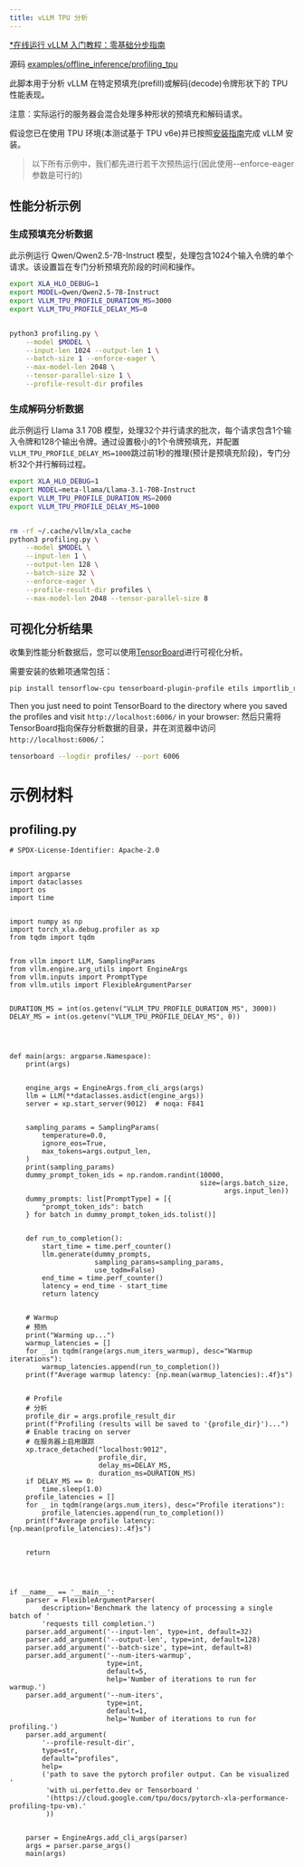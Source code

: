 ```yaml
---
title: vLLM TPU 分析
---
```


[\*在线运行 vLLM 入门教程：零基础分步指南](https://openbayes.com/console/public/tutorials/rXxb5fZFr29?utm_source=vLLM-CNdoc&utm_medium=vLLM-CNdoc-V1&utm_campaign=vLLM-CNdoc-V1-25ap)

源码 [examples/offline_inference/profiling_tpu](https://github.com/vllm-project/vllm/blob/main/examples/offline_inference/profiling_tpu)

此脚本用于分析 vLLM 在特定预填充(prefill)或解码(decode)令牌形状下的 TPU 性能表现。

注意：实际运行的服务器会混合处理多种形状的预填充和解码请求。

假设您已在使用 TPU 环境(本测试基于 TPU v6e)并已按照[安装指南](https://docs.vllm.ai/en/latest/getting_started/installation/ai_accelerator/index.html)完成 vLLM 安装。

> 以下所有示例中，我们都先进行若干次预热运行(因此使用--enforce-eager参数是可行的)

## 性能分析示例

### 生成预填充分析数据

此示例运行 Qwen/Qwen2.5-7B-Instruct 模型，处理包含1024个输入令牌的单个请求。该设置旨在专门分析预填充阶段的时间和操作。

```bash
export XLA_HLO_DEBUG=1
export MODEL=Qwen/Qwen2.5-7B-Instruct
export VLLM_TPU_PROFILE_DURATION_MS=3000
export VLLM_TPU_PROFILE_DELAY_MS=0


python3 profiling.py \
    --model $MODEL \
    --input-len 1024 --output-len 1 \
    --batch-size 1 --enforce-eager \
    --max-model-len 2048 \
    --tensor-parallel-size 1 \
    --profile-result-dir profiles
```

### 生成解码分析数据

此示例运行 Llama 3.1 70B 模型，处理32个并行请求的批次，每个请求包含1个输入令牌和128个输出令牌。通过设置极小的1个令牌预填充，并配置`VLLM_TPU_PROFILE_DELAY_MS=1000`跳过前1秒的推理(预计是预填充阶段)，专门分析32个并行解码过程。

```bash
export XLA_HLO_DEBUG=1
export MODEL=meta-llama/Llama-3.1-70B-Instruct
export VLLM_TPU_PROFILE_DURATION_MS=2000
export VLLM_TPU_PROFILE_DELAY_MS=1000


rm -rf ~/.cache/vllm/xla_cache
python3 profiling.py \
    --model $MODEL \
    --input-len 1 \
    --output-len 128 \
    --batch-size 32 \
    --enforce-eager \
    --profile-result-dir profiles \
    --max-model-len 2048 --tensor-parallel-size 8
```

## 可视化分析结果

收集到性能分析数据后，您可以使用[TensorBoard](https://cloud.google.com/tpu/docs/pytorch-xla-performance-profiling-tpu-vm)进行可视化分析。

需要安装的依赖项通常包括：

```bash
pip install tensorflow-cpu tensorboard-plugin-profile etils importlib_resources
```

Then you just need to point TensorBoard to the directory where you saved the profiles and visit `http://localhost:6006/` in your browser:
然后只需将TensorBoard指向保存分析数据的目录，并在浏览器中访问`http://localhost:6006/`：

```bash
tensorboard --logdir profiles/ --port 6006
```

# 示例材料

## profiling.py

```plain
# SPDX-License-Identifier: Apache-2.0


import argparse
import dataclasses
import os
import time


import numpy as np
import torch_xla.debug.profiler as xp
from tqdm import tqdm


from vllm import LLM, SamplingParams
from vllm.engine.arg_utils import EngineArgs
from vllm.inputs import PromptType
from vllm.utils import FlexibleArgumentParser


DURATION_MS = int(os.getenv("VLLM_TPU_PROFILE_DURATION_MS", 3000))
DELAY_MS = int(os.getenv("VLLM_TPU_PROFILE_DELAY_MS", 0))




def main(args: argparse.Namespace):
    print(args)


    engine_args = EngineArgs.from_cli_args(args)
    llm = LLM(**dataclasses.asdict(engine_args))
    server = xp.start_server(9012)  # noqa: F841


    sampling_params = SamplingParams(
        temperature=0.0,
        ignore_eos=True,
        max_tokens=args.output_len,
    )
    print(sampling_params)
    dummy_prompt_token_ids = np.random.randint(10000,
                                               size=(args.batch_size,
                                                     args.input_len))
    dummy_prompts: list[PromptType] = [{
        "prompt_token_ids": batch
    } for batch in dummy_prompt_token_ids.tolist()]


    def run_to_completion():
        start_time = time.perf_counter()
        llm.generate(dummy_prompts,
                     sampling_params=sampling_params,
                     use_tqdm=False)
        end_time = time.perf_counter()
        latency = end_time - start_time
        return latency


    # Warmup
    # 预热
    print("Warming up...")
    warmup_latencies = []
    for _ in tqdm(range(args.num_iters_warmup), desc="Warmup iterations"):
        warmup_latencies.append(run_to_completion())
    print(f"Average warmup latency: {np.mean(warmup_latencies):.4f}s")


    # Profile
    # 分析
    profile_dir = args.profile_result_dir
    print(f"Profiling (results will be saved to '{profile_dir}')...")
    # Enable tracing on server
    # 在服务器上启用跟踪
    xp.trace_detached("localhost:9012",
                      profile_dir,
                      delay_ms=DELAY_MS,
                      duration_ms=DURATION_MS)
    if DELAY_MS == 0:
        time.sleep(1.0)
    profile_latencies = []
    for _ in tqdm(range(args.num_iters), desc="Profile iterations"):
        profile_latencies.append(run_to_completion())
    print(f"Average profile latency: {np.mean(profile_latencies):.4f}s")


    return




if __name__ == '__main__':
    parser = FlexibleArgumentParser(
        description='Benchmark the latency of processing a single batch of '
        'requests till completion.')
    parser.add_argument('--input-len', type=int, default=32)
    parser.add_argument('--output-len', type=int, default=128)
    parser.add_argument('--batch-size', type=int, default=8)
    parser.add_argument('--num-iters-warmup',
                        type=int,
                        default=5,
                        help='Number of iterations to run for warmup.')
    parser.add_argument('--num-iters',
                        type=int,
                        default=1,
                        help='Number of iterations to run for profiling.')
    parser.add_argument(
        '--profile-result-dir',
        type=str,
        default="profiles",
        help=
        ('path to save the pytorch profiler output. Can be visualized '
         'with ui.perfetto.dev or Tensorboard '
         '(https://cloud.google.com/tpu/docs/pytorch-xla-performance-profiling-tpu-vm).'
         ))


    parser = EngineArgs.add_cli_args(parser)
    args = parser.parse_args()
    main(args)




```
